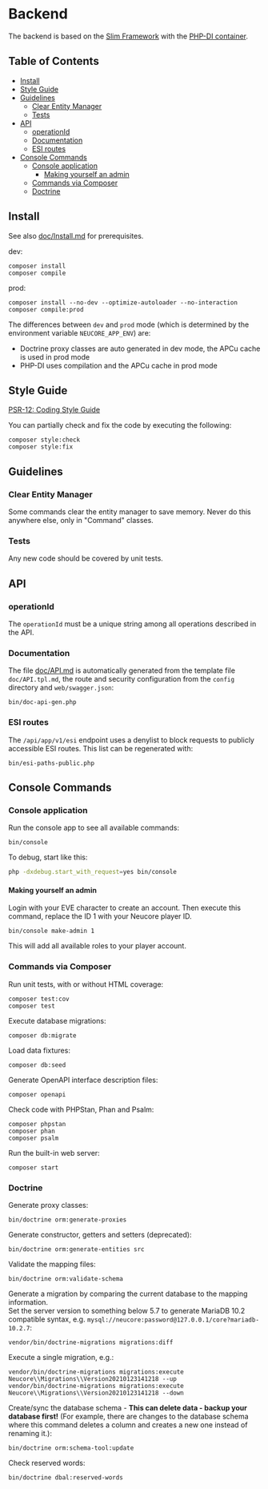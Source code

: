 # Backend

The backend is based on the [Slim Framework](https://www.slimframework.com)
with the [PHP-DI container](http://php-di.org/).

## Table of Contents

<!-- toc -->

- [Install](#install)
- [Style Guide](#style-guide)
- [Guidelines](#guidelines)
  * [Clear Entity Manager](#clear-entity-manager)
  * [Tests](#tests)
- [API](#api)
  * [operationId](#operationid)
  * [Documentation](#documentation)
  * [ESI routes](#esi-routes)
- [Console Commands](#console-commands)
  * [Console application](#console-application)
    + [Making yourself an admin](#making-yourself-an-admin)
  * [Commands via Composer](#commands-via-composer)
  * [Doctrine](#doctrine)

<!-- tocstop -->

## Install

See also [doc/Install.md](../doc/Install.md#server-requirements) for prerequisites.

dev:
```
composer install
composer compile
```

prod:
```
composer install --no-dev --optimize-autoloader --no-interaction
composer compile:prod
```

The differences between `dev` and `prod` mode (which is determined by the environment variable 
`NEUCORE_APP_ENV`) are:
- Doctrine proxy classes are auto generated in dev mode, the APCu cache is used in prod mode
- PHP-DI uses compilation and the APCu cache in prod mode

## Style Guide

[PSR-12: Coding Style Guide](https://www.php-fig.org/psr/psr-12/)

You can partially check and fix the code by executing the following:
```
composer style:check
composer style:fix
```

## Guidelines

### Clear Entity Manager

Some commands clear the entity manager to save memory. Never do this anywhere else, only
in "Command" classes.

### Tests

Any new code should be covered by unit tests.

## API

### operationId

The `operationId` must be a unique string among all operations described in the API.

### Documentation

The file [doc/API.md](../doc/API.md) is automatically generated from the template file `doc/API.tpl.md`, 
the route and security configuration from the `config` directory and `web/swagger.json`:
```
bin/doc-api-gen.php
```

### ESI routes

The `/api/app/v1/esi` endpoint uses a denylist to block requests to publicly accessible ESI routes. 
This list can be regenerated with:

```
bin/esi-paths-public.php
```

## Console Commands

### Console application

Run the console app to see all available commands:

```
bin/console
```

To debug, start like this:
```sh
php -dxdebug.start_with_request=yes bin/console
```

#### Making yourself an admin

Login with your EVE character to create an account. Then execute this command,
replace the ID 1 with your Neucore player ID.

```
bin/console make-admin 1
```

This will add all available roles to your player account.

### Commands via Composer

Run unit tests, with or without HTML coverage:
```
composer test:cov
composer test
```

Execute database migrations:
```
composer db:migrate
```

Load data fixtures:
```
composer db:seed
```

Generate OpenAPI interface description files:
```
composer openapi
```

Check code with PHPStan, Phan and Psalm:
```
composer phpstan
composer phan
composer psalm
```

Run the built-in web server:
```
composer start
```

### Doctrine

Generate proxy classes:
```
bin/doctrine orm:generate-proxies
```

Generate constructor, getters and setters (deprecated):
```
bin/doctrine orm:generate-entities src
```

Validate the mapping files:
```
bin/doctrine orm:validate-schema
```

Generate a migration by comparing the current database to the mapping information.  
Set the server version to something below 5.7 to generate MariaDB 10.2 compatible syntax, e.g. 
`mysql://neucore:password@127.0.0.1/core?mariadb-10.2.7`:
```
vendor/bin/doctrine-migrations migrations:diff
```

Execute a single migration, e.g.:
```
vendor/bin/doctrine-migrations migrations:execute Neucore\\Migrations\\Version20210123141218 --up
vendor/bin/doctrine-migrations migrations:execute Neucore\\Migrations\\Version20210123141218 --down
```

Create/sync the database schema - **This can delete data - backup your database first!** (For example, there are
changes to the database schema where this command deletes a column and creates a new one instead of renaming it.):
```
bin/doctrine orm:schema-tool:update
```

Check reserved words:
```
bin/doctrine dbal:reserved-words
```
